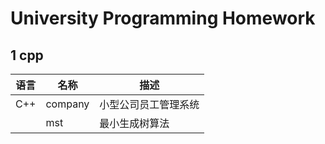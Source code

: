 # University Programming Homework

## 1 cpp

| 语言 | 名称 | 描述 |
| --- | --- |--- |
|  C++  | company  | 小型公司员工管理系统 |
|   | mst  | 最小生成树算法 |
